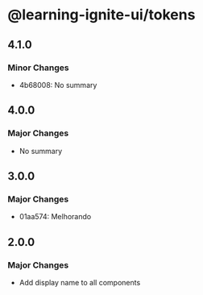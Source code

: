 # @learning-ignite-ui/tokens

## 4.1.0

### Minor Changes

- 4b68008: No summary

## 4.0.0

### Major Changes

- No summary

## 3.0.0

### Major Changes

- 01aa574: Melhorando

## 2.0.0

### Major Changes

- Add display name to all components
